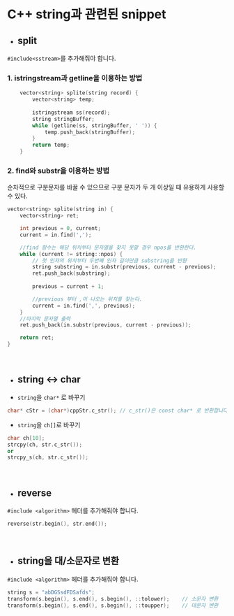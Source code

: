 # C++ string과 관련된 snippet


* ## split

`#include<sstream>`를 추가해줘야 합니다.

### 1. istringstream과 getline을 이용하는 방법
```c++
    vector<string> splite(string record) {
        vector<string> temp;
        
        istringstream ss(record);
        string stringBuffer;
        while (getline(ss, stringBuffer, ' ')) {
            temp.push_back(stringBuffer);
        }
        return temp;
    }
```

### 2. find와 substr을 이용하는 방법

순차적으로 구분문자를 바꿀 수 있으므로 구분 문자가 두 개 이상일 때 유용하게 사용할 수 있다.

```c++
vector<string> splite(string in) {
    vector<string> ret;

    int previous = 0, current;
    current = in.find(',');

    //find 함수는 해당 위치부터 문자열을 찾지 못할 경우 npos를 반환한다.
    while (current != string::npos) {
        // 첫 인자의 위치부터 두번째 인자 길이만큼 substring을 반환
        string substring = in.substr(previous, current - previous);
        ret.push_back(substring);
        
        previous = current + 1;

        //previous 부터 ,이 나오는 위치를 찾는다.
        current = in.find(',', previous);
    }
    //마지막 문자열 출력
    ret.push_back(in.substr(previous, current - previous));

    return ret;
}
```

</br>

* ## string ↔ char

* `string`을 `char*` 로 바꾸기
```c++
char* cStr = (char*)cppStr.c_str(); // c_str()은 const char* 로 반환합니다.
```

* `string`을 `ch[]`로 바꾸기
```c++
char ch[10];
strcpy(ch, str.c_str());
or
strcpy_s(ch, str.c_str());
```

</br>

* ## reverse

`#include <algorithm>` 헤더를 추가해줘야 합니다.

```c++
reverse(str.begin(), str.end());
```

</br>

* ## string을 대/소문자로 변환

`#include <algorithm>` 헤더를 추가해줘야 합니다.

```c++
string s = "abDGSsdFDSafds";
transform(s.begin(), s.end(), s.begin(), ::tolower);	// 소문자 변환
transform(s.begin(), s.end(), s.begin(), ::toupper);	// 대문자 변환
```
